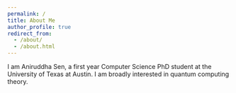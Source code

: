 ```yaml
---
permalink: /
title: About Me
author_profile: true
redirect_from: 
  - /about/
  - /about.html
---
```


I am Aniruddha Sen, a first year Computer Science PhD student at the University of Texas at Austin. I am broadly interested in quantum computing theory.
